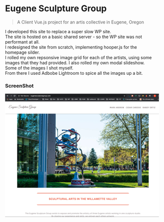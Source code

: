 # Eugene Sculpture Group

> A Client Vue.js project for an artis collective in Eugene, Oregon

I developed this site to replace a super slow WP site.  
The site is hosted on a basic shared server - so the WP site was not performant at all.  
I redesigned the site from scratch, implementing hooper.js for the homepage silder.  
I rolled my own repsonsive image grid for each of the artists, using some images that they had provided.
I also rolled my own modal slideshow.  
Some of the images I shot myself.  
From there I used Adbobe Lightroom to spice all the images up a bit.  

### ScreenShot
![Eugene Sculpture Group](https://github.com/kdjordan/esgroup/blob/master/esg-screenshot.png)

